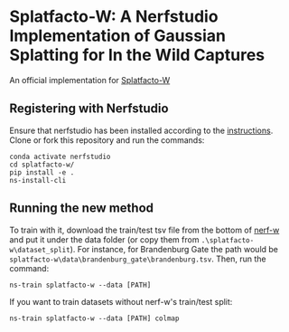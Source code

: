 # Splatfacto-W: A Nerfstudio Implementation of Gaussian Splatting for In the Wild Captures
An official implementation for [Splatfacto-W](https://kevinxu02.github.io/gsw.github.io/)

## Registering with Nerfstudio
Ensure that nerfstudio has been installed according to the [instructions](https://docs.nerf.studio/en/latest/quickstart/installation.html). Clone or fork this repository and run the commands:

```
conda activate nerfstudio
cd splatfacto-w/
pip install -e .
ns-install-cli
```

## Running the new method
To train with it, download the train/test tsv file from the bottom of [nerf-w](https://nerf-w.github.io/) and put it under the data folder (or copy them from `.\splatfacto-w\dataset_split`). For instance, for Brandenburg Gate the path would be `splatfacto-w\data\brandenburg_gate\brandenburg.tsv`.
Then, run the command:
```
ns-train splatfacto-w --data [PATH]
```

If you want to train datasets without nerf-w's train/test split:
```
ns-train splatfacto-w --data [PATH] colmap 
```
